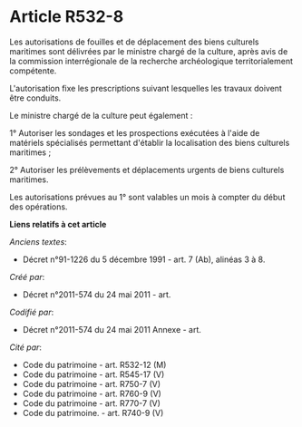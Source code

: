# Article R532-8

Les autorisations de fouilles et de déplacement des biens culturels maritimes sont délivrées par le ministre chargé de la
culture, après avis de la commission interrégionale de la recherche archéologique territorialement compétente.

L'autorisation fixe les prescriptions suivant lesquelles les travaux doivent être conduits.

Le ministre chargé de la culture peut également :

1° Autoriser les sondages et les prospections exécutées à l'aide de matériels spécialisés permettant d'établir la
localisation des biens culturels maritimes ;

2° Autoriser les prélèvements et déplacements urgents de biens culturels maritimes.

Les autorisations prévues au 1° sont valables un mois à compter du début des opérations.

**Liens relatifs à cet article**

_Anciens textes_:

  - Décret n°91-1226 du 5 décembre 1991 - art. 7 (Ab), alinéas 3 à 8.

_Créé par_:

  - Décret n°2011-574 du 24 mai 2011  - art.

_Codifié par_:

  - Décret n°2011-574 du 24 mai 2011 Annexe - art.

_Cité par_:

  - Code du patrimoine - art. R532-12 (M)
  - Code du patrimoine - art. R545-17 (V)
  - Code du patrimoine - art. R750-7 (V)
  - Code du patrimoine - art. R760-9 (V)
  - Code du patrimoine - art. R770-7 (V)
  - Code du patrimoine. - art. R740-9 (V)
